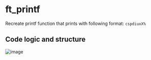 # ft_printf

Recreate printf function that prints with following format:  `cspdiuxX%`

## Code logic and structure
![image](https://user-images.githubusercontent.com/16700741/128279823-08f11ebe-2fcb-421d-b2dc-ea1aa3e68566.png)
